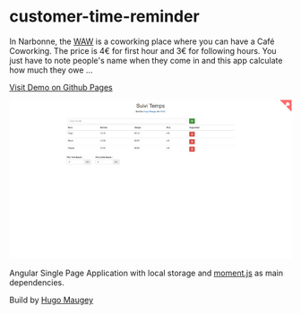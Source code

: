 # customer-time-reminder

In Narbonne, the [WAW](http://www.waw-coworking.com "Coworking Narbonne") is a coworking place where you can have a Café Coworking. The price is 4€ for first hour and 3€ for following hours. You just have to note people's name when they come in and this app calculate how much they owe ...

[Visit Demo on Github Pages](https://hugsbrugs.github.com/customer-time-reminder)

[![WAW Customer Time Reminder Screenshot](/waw-customer-time-reminder-screenshot.jpg?raw=true "Website Screenshot")](https://hugsbrugs.github.com/customer-time-reminder)

Angular Single Page Application with local storage and [moment.js](http://momentjs.com/) as main dependencies.

Build by [Hugo Maugey](https://hugo.maugey.fr "Webmaster Narbonne")
